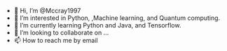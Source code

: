 - 👋 Hi, I’m @Mccray1997
- 👀 I’m interested in Python, ,Machine learning, and Quantum computing.
- 🌱 I’m currently learning Python and Java, and Tensorflow. 
- 💞️ I’m looking to collaborate on ...
- 📫 How to reach me by email 

<!---
Mccray1997/Mccray1997 is a ✨ special ✨ repository because its `README.md` (this file) appears on your GitHub profile.
You can click the Preview link to take a look at your changes.
--->

